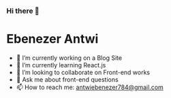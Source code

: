 ### Hi there 👋
<h1>Ebenezer Antwi</h1>

<!--
**kwadwoambitious/kwadwoambitious** is a ✨ _special_ ✨ repository because its `README.md` (this file) appears on your GitHub profile.

Here are some ideas to get you started:
-->

- 🔭 I’m currently working on a Blog Site
- 🌱 I’m currently learning React.js
- 👯 I’m looking to collaborate on Front-end works
- 💬 Ask me about front-end questions
- 📫 How to reach me: antwiebenezer784@gmail.com
